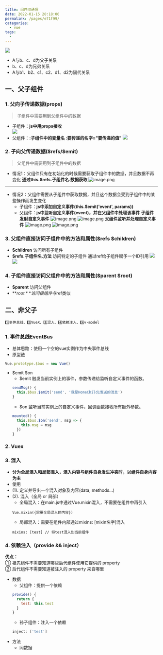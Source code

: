 ```yaml
---
title: 组件间通信
date: 2022-01-15 20:18:06
permalink: /pages/e71f99/
categories:
  - vue
tags:
  - 
---
```


![](https://p1-juejin.byteimg.com/tos-cn-i-k3u1fbpfcp/51fcb4def8724a6baa4fb952b4c8c8c7~tplv-k3u1fbpfcp-watermark.image)
- A与b、c、d为父子关系
- b、c、d为兄弟关系
- A与b1、b2、c1、c2、d1、d2为隔代关系
## 一、父子组件
### 1. 父向子传递数据(props)
> 子组件中需要用到父组件中的数据
- 子组件：**js中用props接收**  
![](https://p6-juejin.byteimg.com/tos-cn-i-k3u1fbpfcp/880ff8e99efa4137b3df4853405ef574~tplv-k3u1fbpfcp-watermark.image)
- 父组件：**:子组件中的变量名**
**:要传递的名字="要传递的值"**
![](https://p9-juejin.byteimg.com/tos-cn-i-k3u1fbpfcp/d6858375983d4c79903cc2ec374d8471~tplv-k3u1fbpfcp-watermark.image)
### 2. 子向父传递数据(\$refs/$emit)
> 父组件中需要用到子组件中的数据
- 情况1：父组件只有在初始化的时候需要获取子组件中的数据，并且数据不再变化
**通过this.$refs.子组件名.数据获取**
![image.png](https://p1-juejin.byteimg.com/tos-cn-i-k3u1fbpfcp/6282e672136c49c0a109e7f72cc3addd~tplv-k3u1fbpfcp-watermark.image?)
****
- 情况2：父组件需要从子组件中获取数据，并且这个数据会受到子组件中的某些操作而发生变化
  - 子组件：**js中添加自定义事件(this.$emit('event', params))**
  - 父组件：**js中监听自定义事件(event)，并在父组件中处理该事件**
**子组件发射自定义事件**
![image.png](https://p3-juejin.byteimg.com/tos-cn-i-k3u1fbpfcp/b6a507b122bf431f877854e5858b280d~tplv-k3u1fbpfcp-watermark.image?)
![image.png](https://p1-juejin.byteimg.com/tos-cn-i-k3u1fbpfcp/ec44f3fb9f234a6589f80e5a6e2d8ded~tplv-k3u1fbpfcp-watermark.image?)
**父组件监听并处理自定义事件**
![image.png](https://p1-juejin.byteimg.com/tos-cn-i-k3u1fbpfcp/f6a858b618224cd5b2ffa7151373a086~tplv-k3u1fbpfcp-watermark.image?)
![image.png](https://p1-juejin.byteimg.com/tos-cn-i-k3u1fbpfcp/bcbc6df0937a4f7e810ea4791df3916b~tplv-k3u1fbpfcp-watermark.image?)
### 3. 父组件直接访问子组件中的方法和属性(\$refs $children)
- **$children**  访问所有子组件
- **$refs.子组件名.方法**  访问特定的子组件  通过ref给子组件赋予一个ID引用
![](https://p3-juejin.byteimg.com/tos-cn-i-k3u1fbpfcp/b3fb6a1f113042428b9f377b12f13f90~tplv-k3u1fbpfcp-watermark.image)
![](https://p6-juejin.byteimg.com/tos-cn-i-k3u1fbpfcp/6462f5972e9f41fc9fe13b62e33a37cc~tplv-k3u1fbpfcp-watermark.image)
### 4. 子组件直接访问父组件中的方法和属性(\$parent $root)
- **$parent**  访问父组件
- **$root**  访问根组件
与$ref类似
## 二、非父子
`1️⃣事件总线、2️⃣VueX、3️⃣混入、4️⃣依赖注入、5️⃣v-model`
### 1. 事件总线EventBus
- 总体思路：使用一个空的vue实例作为中央事件总线
- 原型链
```JavaScript
Vue.prototype.$bus = new Vue()
```
- \$emit $on
	- $emit  触发当前实例上的事件，参数传递给监听自定义事件的函数。
  ```JavaScript
  sendMsg() {
    this.$bus.$emit('send', '我是HomeChild1发送的消息')
  }
  ```
  - $on  监听当前实例上的自定义事件，回调函数接收所有额外参数。
  ```JavaScript
  mounted() {
    this.$bus.$on('send', msg => {
      this.msg = msg
    })
  }
  ```
### 2. Vuex
<!-- TODO -->
### 3. 混入
- **分为全局混入和局部混入，混入内容与组件自身发生冲突时，以组件自身内容为主**
- 使用
- (1). 定义并导出一个混入对象及内容(data, methods...)
- (2). 混入（全局 or 局部）
  - 全局混入：在main.js中通过Vue.mixin混入，不需要在组件中再引入
  ```
  Vue.mixin({需要全局混入的内容})
  ```
  - 局部混入：需要在组件内部通过mixins: [mixin名字]混入
  ```
  mixins: [test] // 将test混入到当前组件
  ```
### 4. 依赖注入（provide && inject）
**优点：**   
① 祖先组件不需要知道哪些后代组件使用它提供的 property  
② 后代组件不需要知道被注入的 property 来自哪里  
- 数据
  - 父组件：提供一个依赖
  ```JavaScript
  provide() {
    return {
      test: this.test
    }
  }
  ```
  - 孙子组件：注入一个依赖
  ```JavaScript
  inject: ['test']
  ```
- 方法
  - 同数据